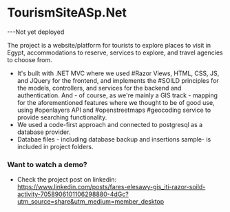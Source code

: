 # TourismSiteASp.Net
---Not yet deployed

The project is a website/platform for tourists to explore places to visit in Egypt, accommodations to reserve, services to explore, and travel agencies to choose from.


- It's built with .NET MVC where we used #Razor Views, HTML, CSS, JS, and JQuery for the frontend, and implements the #SOILD principles for the models, controllers, and services for the backend and authentication. And - of course, as we're mainly a GIS track - mapping for the aforementioned features where we thought to be of good use, using #openlayers API and #openstreetmaps #geocoding service to provide searching functionality.
- We used a code-first approach and connected to postgresql as a database provider.
- Databae files - including database backup and insertions sample- is included in project folders.

### Want to watch a demo?
- Check the project post on linkedin:  https://www.linkedin.com/posts/fares-elesawy-gis_iti-razor-soild-activity-7058906101106298880-4dGc?utm_source=share&utm_medium=member_desktop
